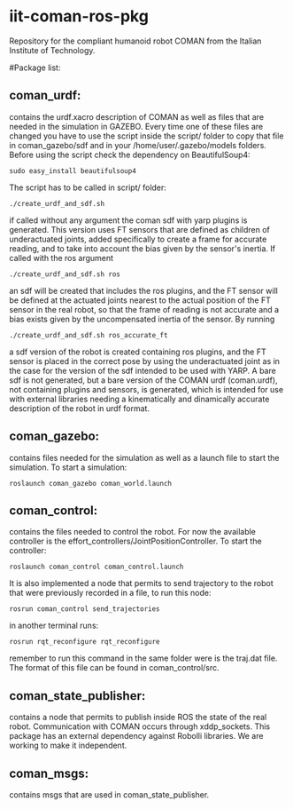 iit-coman-ros-pkg
=================

Repository for the compliant humanoid robot COMAN from the Italian Institute of Technology.

#Package list:

coman_urdf: 
-----------
contains the urdf.xacro description of COMAN as well as files that are needed in the simulation in GAZEBO. 
Every time one of these files are changed you have to use the script inside the script/ folder to copy that file in 
coman_gazebo/sdf and in your /home/user/.gazebo/models folders. 
Before using the script check the dependency on BeautifulSoup4:
```
sudo easy_install beautifulsoup4
```
The script has to be called in script/ folder:
```
./create_urdf_and_sdf.sh
```
if called without any argument the coman sdf with yarp plugins is generated. This version uses FT sensors that are defined as children of underactuated joints, added specifically to create a frame for accurate reading, and to take into account the bias given by the sensor's inertia. 
If called with the ros argument
```
./create_urdf_and_sdf.sh ros
```
an sdf will be created that includes the ros plugins, and the FT sensor will be defined at the actuated joints nearest to the actual position of the FT sensor in the real robot, so that the frame of reading is not accurate and a bias exists given by the uncompensated inertia of the sensor.
By running
```
./create_urdf_and_sdf.sh ros_accurate_ft
```
a sdf version of the robot is created containing ros plugins, and the FT sensor is placed in the correct pose by using the underactuated joint as in the case for the version of the sdf intended to be used with YARP. 
A bare sdf is not generated, but a bare version of the COMAN urdf (coman.urdf), not containing plugins and sensors, is generated, which is intended for use with external libraries needing a kinematically and dinamically accurate description of the robot in urdf format.

coman_gazebo:
-------------
contains files needed for the simulation as well as a launch file to start the simulation. 
To start a simulation:
```
roslaunch coman_gazebo coman_world.launch
```
coman_control:
--------------
contains the files needed to control the robot. For now the available controller is the effort_controllers/JointPositionController. 
To start the controller:
```
roslaunch coman_control coman_control.launch
```
It is also implemented a node that permits to send trajectory to the robot that were previously recorded in a file, 
to run this node:
```
rosrun coman_control send_trajectories
```
in another terminal runs:
```
rosrun rqt_reconfigure rqt_reconfigure
```
remember to run this command in the same folder were is the traj.dat file. The format of this file can be found in coman_control/src.

coman_state_publisher:
----------------------
contains a node that permits to publish inside ROS the state of the real robot. Communication with COMAN occurs 
through xddp_sockets. This package has an external dependency against Robolli libraries. 
We are working to make it independent. 

coman_msgs: 
-----------
contains msgs that are used in coman_state_publisher.
